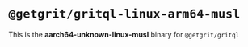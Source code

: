 # `@getgrit/gritql-linux-arm64-musl`

This is the **aarch64-unknown-linux-musl** binary for `@getgrit/gritql`
